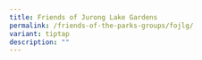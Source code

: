 ```yaml
---
title: Friends of Jurong Lake Gardens
permalink: /friends-of-the-parks-groups/fojlg/
variant: tiptap
description: ""
---
```

